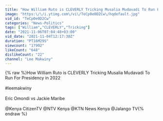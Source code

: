 ```yaml
---
title: "How William Ruto is CLEVERLY Tricking Musalia Mudavadi To Run For Presidency in 2022"
image: "https:\/\/i.ytimg.com\/vi\/TeCp0e0D2Cw\/hqdefault.jpg"
vid_id: "TeCp0e0D2Cw"
categories: "News-Politics"
tags: ["William","CLEVERLY","Tricking"]
date: "2021-11-06T07:04:48+03:00"
vid_date: "2021-11-04T12:17:30Z"
duration: "PT16M29S"
viewcount: "17902"
likeCount: "648"
dislikeCount: "22"
channel: "Lee Makwiny"
---
```

{% raw %}How William Ruto is CLEVERLY Tricking Musalia Mudavadi To Run For Presidency in 2022<br /><br />#leemakwiny<br /><br />Eric Omondi vs Jackie Maribe<br /><br />@Kenya CitizenTV @NTV Kenya @KTN News Kenya @Jalango TV{% endraw %}
